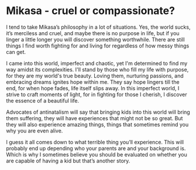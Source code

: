 # Mikasa - cruel or compassionate?

I tend to take Mikasa’s philosophy in a lot of situations. Yes, the world sucks, it’s merciless and cruel, and maybe there is no purpose in life, but if you linger a little longer you will discover something worthwhile. There are still things I find worth fighting for and living for regardless of how messy things can get. 

I came into this world, imperfect and chaotic, yet I'm determined to find my way amidst its complexities. I'll stand by those who fill my life with purpose, for they are my world's true beauty. Loving them, nurturing passions, and embracing dreams ignites hope within me. They say hope lingers till the end, for when hope fades, life itself slips away.
In this imperfect world, I strive to craft moments of light, for in fighting for those I cherish, I discover the essence of a beautiful life.

Advocates of antinatalism will say that bringing kids into this world will bring them suffering, they will have experiences that might not be so great. But they will also experience amazing things, things that sometimes remind you why you are even alive. 

I guess it all comes down to what terrible thing you’ll experience. This will probably end up depending who your parents are and your background is. Which is why I sometimes believe you should be evaluated on whether you are capable of having a kid but that’s another story.
